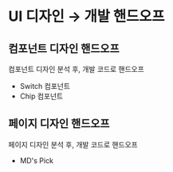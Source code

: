 # UI 디자인 → 개발 핸드오프

## 컴포넌트 디자인 핸드오프

컴포넌트 디자인 분석 후, 개발 코드로 핸드오프

- Switch 컴포넌트
- Chip 컴포넌트

## 페이지 디자인 핸드오프

페이지 디자인 분석 후, 개발 코드로 핸드오프

- MD's Pick